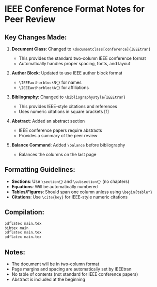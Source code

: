 # IEEE Conference Format Notes for Peer Review

## Key Changes Made:

1. **Document Class**: Changed to `\documentclass[conference]{IEEEtran}`
   - This provides the standard two-column IEEE conference format
   - Automatically handles proper spacing, fonts, and layout

2. **Author Block**: Updated to use IEEE author block format
   - `\IEEEauthorblockN{}` for names
   - `\IEEEauthorblockA{}` for affiliations

3. **Bibliography**: Changed to `\bibliographystyle{IEEEtran}`
   - This provides IEEE-style citations and references
   - Uses numeric citations in square brackets [1]

4. **Abstract**: Added an abstract section
   - IEEE conference papers require abstracts
   - Provides a summary of the peer review

5. **Balance Command**: Added `\balance` before bibliography
   - Balances the columns on the last page

## Formatting Guidelines:

- **Sections**: Use `\section{}` and `\subsection{}` (no chapters)
- **Equations**: Will be automatically numbered
- **Tables/Figures**: Should span one column unless using `\begin{table*}`
- **Citations**: Use `\cite{key}` for IEEE-style numeric citations

## Compilation:
```bash
pdflatex main.tex
bibtex main
pdflatex main.tex
pdflatex main.tex
```

## Notes:
- The document will be in two-column format
- Page margins and spacing are automatically set by IEEEtran
- No table of contents (not standard for IEEE conference papers)
- Abstract is included at the beginning